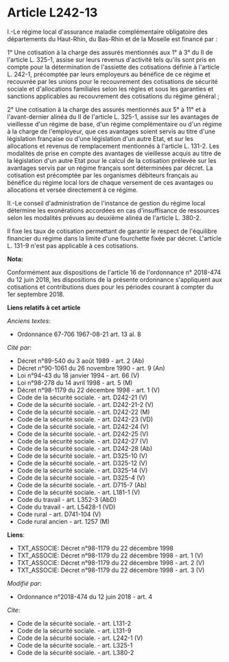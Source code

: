 # Article L242-13

I.-Le régime local d'assurance maladie complémentaire obligatoire des départements du Haut-Rhin, du Bas-Rhin et de la Moselle
est financé par : 

1° Une cotisation à la charge des assurés mentionnés aux 1° à 3° du II de l'article L. 325-1, assise sur leurs revenus
d'activité tels qu'ils sont pris en compte pour la détermination de l'assiette des cotisations définie à l'article L. 242-1,
précomptée par leurs employeurs au bénéfice de ce régime et recouvrée par les unions pour le recouvrement des cotisations de
sécurité sociale et d'allocations familiales selon les règles et sous les garanties et sanctions applicables au recouvrement
des cotisations du régime général ; 

2° Une cotisation à la charge des assurés mentionnés aux 5° à 11° et à l'avant-dernier alinéa du II de l'article L. 325-1,
assise sur les avantages de vieillesse d'un régime de base, d'un régime complémentaire ou d'un régime à la charge de
l'employeur, que ces avantages soient servis au titre d'une législation française ou d'une législation d'un autre Etat, et
sur les allocations et revenus de remplacement mentionnés à l'article L. 131-2. Les modalités de prise en compte des
avantages de vieillesse acquis au titre de la législation d'un autre Etat pour le calcul de la cotisation prélevée sur les
avantages servis par un régime français sont déterminées par décret. La cotisation est précomptée par les organismes
débiteurs français au bénéfice du régime local lors de chaque versement de ces avantages ou allocations et versée directement
à ce régime. 

II.-Le conseil d'administration de l'instance de gestion du régime local détermine les exonérations accordées en cas
d'insuffisance de ressources selon les modalités prévues au deuxième alinéa de l'article L. 380-2. 

Il fixe les taux de cotisation permettant de garantir le respect de l'équilibre financier du régime dans la limite d'une
fourchette fixée par décret. L'article L. 131-9 n'est pas applicable à ces cotisations.

**Nota:**

Conformément aux dispositions de l'article 16 de l'ordonnance n° 2018-474 du 12 juin 2018, les dispositions de la présente
ordonnance s'appliquent aux cotisations et contributions dues pour les périodes courant à compter du 1er septembre 2018.

**Liens relatifs à cet article**

_Anciens textes_:

  - Ordonnance 67-706 1967-08-21 art. 13 al. 8

_Cité par_:

  - Décret n°89-540 du 3 août 1989 - art. 2 (Ab)
  - Décret n°90-1061 du 26 novembre 1990 - art. 9 (An)
  - Loi n°94-43 du 18 janvier 1994 - art. 66 (V)
  - Loi n°98-278 du 14 avril 1998 - art. 5 (M)
  - Décret n°98-1179 du 22 décembre 1998 - art. 1 (V)
  - Code de la sécurité sociale. - art. D242-21 (V)
  - Code de la sécurité sociale. - art. D242-21-2 (V)
  - Code de la sécurité sociale. - art. D242-22 (M)
  - Code de la sécurité sociale. - art. D242-23 (VD)
  - Code de la sécurité sociale. - art. D242-24 (V)
  - Code de la sécurité sociale. - art. D242-25 (V)
  - Code de la sécurité sociale. - art. D242-27 (V)
  - Code de la sécurité sociale. - art. D242-28 (Ab)
  - Code de la sécurité sociale. - art. D325-10 (V)
  - Code de la sécurité sociale. - art. D325-12 (V)
  - Code de la sécurité sociale. - art. D325-14 (V)
  - Code de la sécurité sociale. - art. D325-4 (V)
  - Code de la sécurité sociale. - art. D715-7 (Ab)
  - Code de la sécurité sociale. - art. L181-1 (V)
  - Code du travail - art. L352-3 (AbD)
  - Code du travail - art. L5428-1 (VD)
  - Code rural - art. D741-104 (V)
  - Code rural ancien - art. 1257 (M)

**Liens**:

  - TXT_ASSOCIE: Décret n°98-1179 du 22 décembre 1998
  - TXT_ASSOCIE: Décret n°98-1179 du 22 décembre 1998 - art. 1 (V)
  - TXT_ASSOCIE: Décret n°98-1179 du 22 décembre 1998 - art. 2 (V)
  - TXT_ASSOCIE: Décret n°98-1179 du 22 décembre 1998 - art. 3 (V)

_Modifié par_:

  - Ordonnance n°2018-474 du 12 juin 2018 - art. 4

_Cite_:

  - Code de la sécurité sociale. - art. L131-2
  - Code de la sécurité sociale. - art. L131-9
  - Code de la sécurité sociale. - art. L242-1 (V)
  - Code de la sécurité sociale. - art. L325-1
  - Code de la sécurité sociale. - art. L380-2
